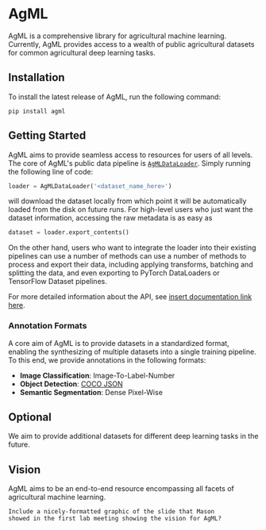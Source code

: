 # AgML

AgML is a comprehensive library for agricultural machine learning. Currently, AgML provides
access to a wealth of public agricultural datasets for common agricultural deep learning tasks.  


## Installation

To install the latest release of AgML, run the following command:

```shell
pip install agml
```

## Getting Started

AgML aims to provide seamless access to resources for users of all levels. The core of AgML's public data pipeline is 
[`AgMLDataLoader`](/agml/data/loader.py). Simply running the following line of code:

```python
loader = AgMLDataLoader('<dataset_name_here>')
```

will download the dataset locally from which point it will be automatically loaded from the disk on future runs. For high-level
users who just want the dataset information, accessing the raw metadata is as easy as

```python
dataset = loader.export_contents()
```

On the other hand, users who want to integrate the loader into their existing pipelines can use a number
of methods can use a number of methods to process and export their data, including applying transforms, batching
and splitting the data, and even exporting to PyTorch DataLoaders or TensorFlow Dataset pipelines.

For more detailed information about the API, see [insert documentation link here]().

### Annotation Formats

A core aim of AgML is to provide datasets in a standardized format, enabling the synthesizing of multiple datasets
into a single training pipeline. To this end, we provide annotations in the following formats:

- **Image Classification**: Image-To-Label-Number
- **Object Detection**: [COCO JSON](https://cocodataset.org/#format-data)
- **Semantic Segmentation**: Dense Pixel-Wise

## Optional

We aim to provide additional datasets for different deep learning tasks in the future.

## Vision

AgML aims to be an end-to-end resource encompassing all facets of agricultural machine learning.

```text
Include a nicely-formatted graphic of the slide that Mason
showed in the first lab meeting showing the vision for AgML?
```


<!-- 

INTERNAL NOTE:

As new releases of AgML are published, this README is going to change significantly.
E.g., right now the 'installation' section just discusses `pip install agml`, but that
will evolve to discussing CUDA/dev versions or other features as we continue to add
features to the library. So, this is just the first template as we introduce the first releases.

-->
